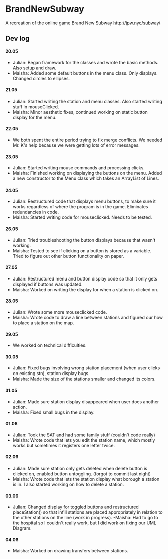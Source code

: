 # BrandNewSubway
A recreation of the online game Brand New Subway http://jpw.nyc/subway/

## Dev log

#### 20.05
- Julian: Began framework for the classes and wrote the basic methods. Also setup and draw.
- Maisha: Added some default buttons in the menu class. Only displays. Changed circles to ellipses.

#### 21.05
- Julian: Started writing the station and menu classes. Also started writing stuff in mouseClicked.
- Maisha: Minor aesthetic fixes, continued working on static button display for the menu.

#### 22.05 
- We both spent the entire period trying to fix merge conflicts. We needed Mr. K's help because we were getting lots of error messages.

#### 23.05 
- Julian: Started writing mouse commands and processing clicks. 
- Maisha: Finished working on displaying the buttons on the menu. Added a new constructor to the Menu class which takes an ArrayList of Lines. 

#### 24.05
- Julian: Restructured code that displays menu buttons, to make sure it works regardless of where the program is in the game. Eliminates redundancies in code.
- Maisha: Started writing code for mouseclicked. Needs to be tested. 

#### 26.05
- Julian: Tried troubleshooting the button displays because that wasn't working.
- Maisha: Tested to see if clicking on a button is stored as a variable. Tried to figure out other button functionality on paper. 

#### 27.05
- Julian: Restructured menu and button display code so that it only gets displayed if buttons was updated.
- Maisha: Worked on writing the display for when a station is clicked on. 

#### 28.05 
- Julian: Wrote some more mouseclicked code.
- Maisha: Wrote code to draw a line between stations and figured our how to place a station on the map.  

#### 29.05
- We worked on technical difficulties.

#### 30.05
- Julian: Fixed bugs involving wrong station placement (when user clicks on existing stn), station display bugs.
- Maisha: Made the size of the stations smaller and changed its colors.

#### 31.05
- Julian: Made sure station display disappeared when user does another action.
- Maisha: Fixed small bugs in the display. 

#### 01.06
- Julian: Took the SAT and had some family stuff (couldn't code really)
- Maisha: Wrote code that lets you edit the station name, which mostly works but sometimes it registers one letter twice. 

#### 02.06
- Julian: Made sure station only gets deleted when delete button is clicked on, enabled button untoggling. (forgot to commit last night)
- Maisha: Wrote code that lets the station display what borough a station is in. I also started working on how to delete a station. 

#### 03.06
- Julian: Changed display for toggled buttons and restructured placeStation() so that infill stations are placed appropriately in relation to the other stations on the line (work in progress).
-Maisha: Had to go to the hospital so I couldn't really work, but I did work on fixing our UML Diagram. 

#### 04.06 
- Maisha: Worked on drawing transfers between stations. 
